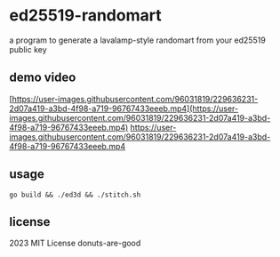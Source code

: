 # ed25519-randomart

a program to generate a lavalamp-style randomart from your ed25519 public key

## demo video

[https://user-images.githubusercontent.com/96031819/229636231-2d07a419-a3bd-4f98-a719-96767433eeeb.mp4](https://user-images.githubusercontent.com/96031819/229636231-2d07a419-a3bd-4f98-a719-96767433eeeb.mp4)
https://user-images.githubusercontent.com/96031819/229636231-2d07a419-a3bd-4f98-a719-96767433eeeb.mp4


## usage

```
go build && ./ed3d && ./stitch.sh
```

## license

2023 MIT License donuts-are-good
